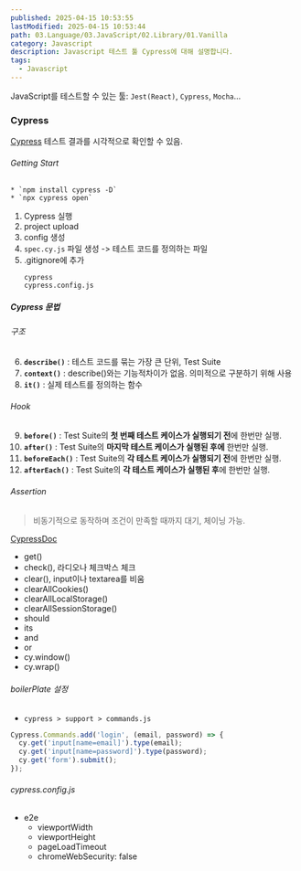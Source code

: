 ```yaml
---
published: 2025-04-15 10:53:55
lastModified: 2025-04-15 10:53:44
path: 03.Language/03.JavaScript/02.Library/01.Vanilla
category: Javascript
description: Javascript 테스트 툴 Cypress에 대해 설명합니다.
tags:
  - Javascript
---
```

JavaScript를 테스트할 수 있는 툴: `Jest(React)`, `Cypress`, `Mocha`...
### Cypress
[Cypress](https://www.cypress.io/) 테스트 결과를 시각적으로 확인할 수 있음.
###### Getting Start
	* `npm install cypress -D`
	* `npx cypress open`
1. Cypress 실행
2. project upload
3. config 생성
4. `spec.cy.js` 파일 생성 -> 테스트 코드를 정의하는 파일
5. .gitignore에 추가
	```gitignore
	cypress  
	cypress.config.js
	``` 
##### Cypress 문법
###### 구조
6. **`describe()`** : 테스트 코드를 묶는 가장 큰 단위, Test Suite
7. **`context()`** : describe()와는 기능적차이가 없음. 의미적으로 구분하기 위해 사용
8. **`it()`** : 실제 테스트를 정의하는 함수
###### Hook
9. **`before()`** : Test Suite의 **첫 번째 테스트 케이스가 실행되기 전**에 한번만 실행.
10. **`after()`** : Test Suite의 **마지막 테스트 케이스가 실행된 후에** 한번만 실행.
11. **`beforeEach()`** : Test Suite의 **각 테스트 케이스가 실행되기 전**에 한번만 실행.
12. **`afterEach()`** : Test Suite의 **각 테스트 케이스가 실행된 후**에 한번만 실행.
###### Assertion
> 비동기적으로 동작하며 조건이 만족할 때까지 대기, 체이닝 가능.

[CypressDoc](https://docs.cypress.io/api/node-events/after-screenshot-api)
- get()
- check(), 라디오나 체크박스 체크
- clear(), input이나 textarea를 비움
- clearAllCookies()
- clearAllLocalStorage()
- clearAllSessionStorage()
- should
- its
- and
- or
- cy.window()
- cy.wrap()
###### boilerPlate 설정
- `cypress > support > commands.js`
```javascript
Cypress.Commands.add('login', (email, password) => {
  cy.get('input[name=email]').type(email);
  cy.get('input[name=password]').type(password);
  cy.get('form').submit();
});
```
###### cypress.config.js
- e2e
	- viewportWidth
	- viewportHeight
	- pageLoadTimeout
	- chromeWebSecurity: false